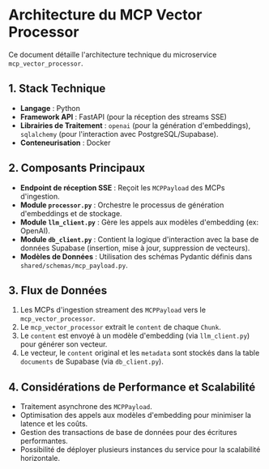 # Architecture du MCP Vector Processor

Ce document détaille l'architecture technique du microservice `mcp_vector_processor`.

## 1. Stack Technique

- **Langage** : Python
- **Framework API** : FastAPI (pour la réception des streams SSE)
- **Librairies de Traitement** : `openai` (pour la génération d'embeddings), `sqlalchemy` (pour l'interaction avec PostgreSQL/Supabase).
- **Conteneurisation** : Docker

## 2. Composants Principaux

- **Endpoint de réception SSE** : Reçoit les `MCPPayload` des MCPs d'ingestion.
- **Module `processor.py`** : Orchestre le processus de génération d'embeddings et de stockage.
- **Module `llm_client.py`** : Gère les appels aux modèles d'embedding (ex: OpenAI).
- **Module `db_client.py`** : Contient la logique d'interaction avec la base de données Supabase (insertion, mise à jour, suppression de vecteurs).
- **Modèles de Données** : Utilisation des schémas Pydantic définis dans `shared/schemas/mcp_payload.py`.

## 3. Flux de Données

1. Les MCPs d'ingestion streament des `MCPPayload` vers le `mcp_vector_processor`.
2. Le `mcp_vector_processor` extrait le `content` de chaque `Chunk`.
3. Le `content` est envoyé à un modèle d'embedding (via `llm_client.py`) pour générer son vecteur.
4. Le vecteur, le `content` original et les `metadata` sont stockés dans la table `documents` de Supabase (via `db_client.py`).

## 4. Considérations de Performance et Scalabilité

- Traitement asynchrone des `MCPPayload`.
- Optimisation des appels aux modèles d'embedding pour minimiser la latence et les coûts.
- Gestion des transactions de base de données pour des écritures performantes.
- Possibilité de déployer plusieurs instances du service pour la scalabilité horizontale.
